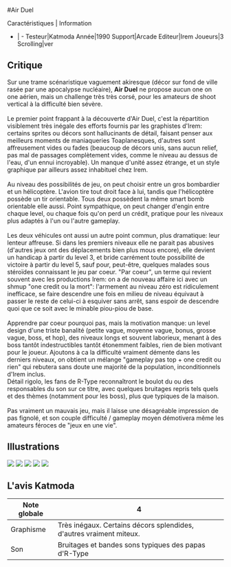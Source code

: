 #Air Duel

Caractéristiques | Information
- | -
Testeur|Katmoda
Année|1990
Support|Arcade
Editeur|Irem
Joueurs|3
Scrolling|ver

## Critique
Sur une trame scénaristique vaguement akiresque (décor sur fond de ville rasée par une apocalypse nucléaire), <b>Air Duel</b> ne propose aucun one on one aérien, mais un challenge très très corsé, pour les amateurs de shoot vertical à la difficulté bien sévère.<br/><br/>Le premier point frappant à la découverte d'Air Duel, c'est la répartition visiblement très inégale des efforts fournis par les graphistes d'Irem: certains sprites ou décors sont hallucinants de détail, faisant penser aux meilleurs moments de maniaqueries Toaplanesques, d'autres sont affreusement vides ou fades (beaucoup de décors unis, sans aucun relief, pas mal de passages complètement vides, comme le niveau au dessus de l'eau, d'un ennui incroyable). Un manque d'unité assez étrange, et un style graphique par ailleurs assez inhabituel chez Irem.<br/><br/>Au niveau des possibilités de jeu, on peut choisir entre un gros bombardier et un hélicoptère. L'avion tire tout droit face à lui, tandis que l'hélicoptère possède un tir orientable. Tous deux possèdent la même smart bomb orientable elle aussi. Point sympathique, on peut changer d'engin entre chaque level, ou chaque fois qu'on perd un crédit, pratique pour les niveaux plus adaptés à l'un ou l'autre gameplay.<br/><br/>Les deux véhicules ont aussi un autre point commun, plus dramatique: leur lenteur affreuse. Si dans les premiers niveaux elle ne parait pas abusives (d'autres jeux ont des déplacements bien plus mous encore), elle devient un handicap à partir du level 3, et bride carrément toute possibilité de victoire à partir du level 5, sauf pour, peut-être, quelques malades sous stéroïdes connaissant le jeu par coeur. "Par coeur", un terme qui revient souvent avec les productions Irem: on a de nouveau affaire ici avec un shmup "one credit ou la mort": l'armement au niveau zéro est ridiculement inefficace, se faire descendre une fois en milieu de niveau équivaut à passer le reste de celui-ci à esquiver sans arrêt, sans espoir de descendre quoi que ce soit avec le minable piou-piou de base.<br/><br/>Apprendre par coeur pourquoi pas, mais la motivation manque: un level design d'une triste banalité (petite vague, moyenne vague, bonus, grosse vague, boss, et hop), des niveaux longs et souvent laborieux, menant à des boss tantôt indestructibles tantôt étonemment faibles, rien de bien motivant pour le joueur. Ajoutons à ca la difficulté vraiment démente dans les derniers niveaux, on obtient un mélange "gameplay pas top + one credit ou rien" qui rebutera sans doute une majorité de la population, inconditionnels d'Irem inclus.<br/>Détail rigolo, les fans de R-Type reconnaîtront le boulot du ou des responsables du son sur ce titre, avec quelques bruitages repris tels quels et des thèmes (notamment pour les boss), plus que typiques de la maison.<br/><br/>Pas vraiment un mauvais jeu, mais il laisse une désagréable impression de pas fignolé, et son couple difficulté / gameplay moyen démotivera même les amateurs féroces de "jeux en une vie".

## Illustrations
![](http://www.shmup.com/images/thumbs/img_fiche_1_51.jpg)
![](http://www.shmup.com/images/thumbs/img_fiche_2_51.jpg)
![](http://www.shmup.com/images/thumbs/img_fiche_3_51.jpg)
![](http://www.shmup.com/images/thumbs/)
![](http://www.shmup.com/images/thumbs/)

## L'avis Katmoda
Note globale|4
-|-
Graphisme|Très inégaux. Certains décors splendides, d'autres vraiment miteux.
Son|Bruitages et bandes sons typiques des papas d'R-Type
